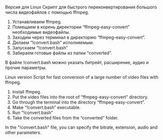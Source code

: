 Версия для Linux
Скрипт для быстрого переконвертирования большого числа видеофайлов с помощью ffmpeg.

1) Устанавливаем ffmpeg.
2) Помещаем в корень директории “ffmpeg-easy-convert” необходимые видеофайлы.
3) Заходим через терминал в директорию “ffmpeg-easy-convert”.
4) Делаем “!convert.bash” исполняемым.
5) Запускаем “!convert.bash”
6) Забираем готовые файлы из папки “converted”.

В файле !convert.bash можно указать битрейт, расширение, аудио и прочие параметры.

Linux version
Script for fast conversion of a large number of video files with ffmpeg.

1) Install ffmpeg.
2) Put the video files into the root of “ffmpeg-easy-convert” directory.
3) Go through the terminal into the directory “ffmpeg-easy-convert”.
4) Make “!convert.bash” executable.
5) Run ”!convert.bash”
6) Take the converted files from the “converted” folder.

In the "!convert.bash" file, you can specify the bitrate, extension, audio and other parameters.
